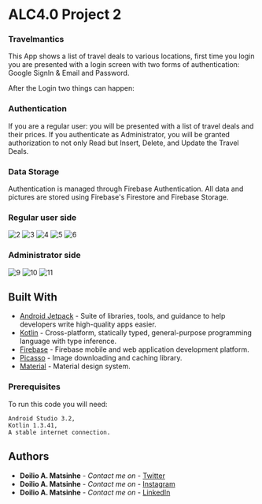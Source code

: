 # ALC4.0 Project 2

### Travelmantics

This App shows a list of travel deals to various locations, first time you login you are presented with a login screen with two forms of
authentication: Google SignIn & Email and Password.

After the Login two things can happen:
### Authentication

If you are a regular user: you will be presented with a list of travel deals and their prices.
If you authenticate as Administrator, you will be granted authorization to not only Read but Insert, Delete, and Update the Travel Deals. 

### Data Storage
Authentication is managed through Firebase Authentication.
All data and pictures are stored using Firebase's Firestore and Firebase Storage.

### Regular user side

![2](https://user-images.githubusercontent.com/38020305/62431006-f1cd1b00-b723-11e9-832e-d1cf1a8442d1.png)
![3](https://user-images.githubusercontent.com/38020305/62431007-f265b180-b723-11e9-93f4-927971c06c9a.png)
![4](https://user-images.githubusercontent.com/38020305/62431008-f265b180-b723-11e9-925b-b47b1969460b.png)
![5](https://user-images.githubusercontent.com/38020305/62431009-f2fe4800-b723-11e9-9cf7-85fb0b49a649.png)
![6](https://user-images.githubusercontent.com/38020305/62431011-f396de80-b723-11e9-9eac-a8687ce579e7.png)

### Administrator side

![9](https://user-images.githubusercontent.com/38020305/62431040-2c36b800-b724-11e9-9655-8cd9b3d9e9e9.png)
![10](https://user-images.githubusercontent.com/38020305/62431041-2ccf4e80-b724-11e9-9517-63ecfa306ba9.png)
![11](https://user-images.githubusercontent.com/38020305/62431042-2d67e500-b724-11e9-850e-8bb4e4ad1ed7.png)

## Built With

* [Android Jetpack](https://developer.android.com/jetpack/?gclid=Cj0KCQjwhJrqBRDZARIsALhp1WQBmjQ4WUpnRT4ETGGR1T_rQG8VU3Ta_kVwiznZASR5y4fgPDRYFqkaAhtfEALw_wcB) - Suite of libraries, tools, and guidance to help developers write high-quality apps easier. 
* [Kotlin](https://kotlinlang.org/) - Cross-platform, statically typed, general-purpose programming language with type inference.
* [Firebase](https://firebase.google.com/) - Firebase mobile and web application development platform. 
* [Picasso](https://http://square.github.io/picasso/) - Image downloading and caching library.
* [Material](https://material.io/) - Material design system.

### Prerequisites

To run this code you will need:

```
Android Studio 3.2,
Kotlin 1.3.41,
A stable internet connection.
```

## Authors

* **Doilio A. Matsinhe**  - *Contact me on* - [Twitter](https://twitter.com/DoilioMatsinhe)
* **Doilio A. Matsinhe**  - *Contact me on* - [Instagram](https://www.instagram.com/doiliomatsinhe/)
* **Doilio A. Matsinhe**  - *Contact me on* - [LinkedIn](https://www.linkedin.com/in/doilio-matsinhe-424570133/)
